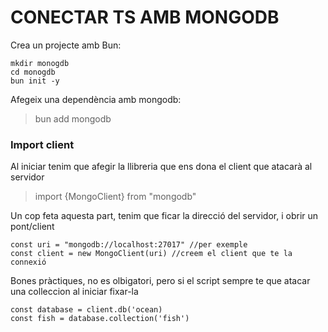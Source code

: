 # CONECTAR TS AMB MONGODB

Crea un projecte amb Bun:

    mkdir monogdb
    cd monogdb
    bun init -y


Afegeix una dependència amb mongodb:

  > bun add mongodb

### Import client
Al iniciar tenim que afegir la llibreria que ens dona el client que atacarà al servidor

  > import {MongoClient} from "mongodb"

Un cop feta aquesta part, tenim que ficar la direcció del servidor, i obrir un pont/client

    const uri = "mongodb://localhost:27017" //per exemple
    const client = new MongoClient(uri) //creem el client que te la connexió

Bones pràctiques, no es olbigatori, pero si el script sempre te que atacar una colleccion al iniciar fixar-la

    const database = client.db('ocean)
    const fish = database.collection('fish')



